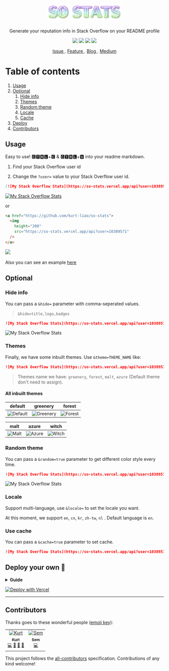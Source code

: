 </br>

<div align="center">
  <h1><img src="./assets/image/SoStats.png" alt="So Stats" height="50"/></h1>
  <p>Generate your reputation info in Stack Overflow on your README profile</p>
  
  <img src="https://hits.dwyl.com/kurt-liao/so-stats.svg?style=flat" />
  <img src="https://img.shields.io/github/deployments/kurt-liao/so-stats/production?label=vercel&logo=vercel" />
  <a href="https://github.com/kurt-liao/so-stats/blob/main/LICENSE"><img src="https://img.shields.io/badge/license-MIT-blue" /></a>
  <a href="https://www.buymeacoffee.com/vermouth02D"><img src="https://img.shields.io/badge/license-BEERWARE%20%F0%9F%8D%BA-yellowgreen" /></a>
  
</div>

<p align="center">
  <a href="https://github.com/kurt-liao/so-stats/issues"> Issue </a>
  .
  <a href="https://github.com/kurt-liao/so-stats/pulls"> Feature </a>
  .
  <a href="https://blog.kurtstories.com/post/show-stackoverflow-stats-on-github/"> Blog </a>
  .
  <a href="https://medium.com/kurt/show-your-stack-overflow-stats-on-github-profile-7624bc434db4"> Medium </a>
</p>

# Table of contents
1. [Usage](#usage)
2. [Optional](#optional)
    1. [Hide info](#hide-info)
    2. [Themes](#themes)
    3. [Random theme](#random-theme)
    4. [Locale](#locale)
    5. [Cache](#use-cache)
3. [Deploy](#deploy-your-own-)
4. [Contributors](#contributors)

## Usage

Easy to use! 🅲🆃🆁🅻+🅲 & 🅲🆃🆁🅻+🆅 into your readme markdown.

1. Find your Stack Overflow user id

2. Change the `?user=` value to your Stack Overflow user id.

```md
[![My Stack Overflow Stats](https://so-stats.vercel.app/api?user=10389571)](https://github.com/kurt-liao/so-stats)
```

[![My Stack Overflow Stats](https://so-stats.vercel.app/api?user=10389571)](https://github.com/kurt-liao/so-stats)

or

```html
<a href="https://github.com/kurt-liao/so-stats">
  <img
    height="200"
    src="https://so-stats.vercel.app/api?user=10389571"
  />
</a>
```

<a href="https://github.com/kurt-liao/so-stats"> 
  <img height="200" src="https://so-stats.vercel.app/api?user=10389571"/>
</a>

Also you can see an example [here](https://github.com/kurt-liao/kurt-liao)

## Optional

### Hide info

You can pass a `&hide=` parameter with comma-seperated values.

> `&hide=title,logo,badges`

```md
![My Stack Overflow Stats](https://so-stats.vercel.app/api?user=10389571&hide=title,logo)
```

![My Stack Overflow Stats](https://so-stats.vercel.app/api?user=10389571&hide=title,logo)

### Themes

Finally, we have some inbuilt themes. Use `&theme=THEME_NAME` like:

```md
![My Stack Overflow Stats](https://so-stats.vercel.app/api?user=10389571&theme=greenery)
```

> Themes name we have: `greenery`, `forest`, `malt`, `azure` (Default theme don't need to assign).

#### All inbuilt themes

|  default   | greenery  | forest |
|  ----  | ----  | ---- |
| ![Default](https://so-stats.vercel.app/api?user=10389571) | ![Greenery](https://so-stats.vercel.app/api?user=10389571&theme=greenery) | ![Forest](https://so-stats.vercel.app/api?user=10389571&theme=forest) |

|  malt   | azure  | witch |
|  ----  | ----  | ---- |
| ![Malt](https://so-stats.vercel.app/api?user=10389571&theme=malt)  | ![Azure](https://so-stats.vercel.app/api?user=10389571&theme=azure) | ![Witch](https://so-stats.vercel.app/api?user=10389571&theme=witch)



### Random theme

You can pass a `&random=true` parameter to get different color style every time.

```md
![My Stack Overflow Stats](https://so-stats.vercel.app/api?user=10389571&random=true)
```

![My Stack Overflow Stats](https://so-stats.vercel.app/api?user=10389571&random=true)

### Locale

Support multi-language, use `&locale=` to set the locale you want.

At this moment, we support `en`, `cn`, `kr`, `zh-tw`, `nl` . Default language is `en`.

### Use cache

You can pass a `&cache=true` parameter to set cache.

```md
![My Stack Overflow Stats](https://so-stats.vercel.app/api?user=10389571&cache=true)
```

## Deploy your own 🚀

<details>
  <summary> <strong>Guide</strong> </summary>

- Fork this repo
- Sign up and log in into [Vercel](https://vercel.com/)
- Go to Vercel [dashboard](https://vercel.com/dashboard)
- Click `New Project`
- Click `Import Git Respository`(Of course you need to authorize the repo first, then you can see the repo in the list)
![2022-06-30_10-28](https://user-images.githubusercontent.com/32745146/176579816-2a28f1d5-2fd2-4218-8367-01a53dfcc09a.png)

- Click `delpoy`, and done. Find out your domain and start to use it!
- Add following command to prevent deploying on irrelevant changes.
![2022-06-30_10-17](https://user-images.githubusercontent.com/32745146/176579415-23ac711e-c695-4bad-aa85-1faf4ef67c67.png)


</details>

<a href="https://vercel.com/new/clone?repository-url=https%3A%2F%2Fgithub.com%2Fkurt-liao%2Fso-stats"><img src="https://vercel.com/button" alt="Deploy with Vercel"/></a>

---


## Contributors

Thanks goes to these wonderful people ([emoji key](https://github.com/kentcdodds/all-contributors#emoji-key)):
<!-- ALL-CONTRIBUTORS-LIST:START - Do not remove or modify this section -->
<!-- prettier-ignore-start -->
<!-- markdownlint-disable -->
<table>
  <tbody>
    <tr>
      <td align="center"><a href="https://blog.kurtstories.com/"><img src="https://avatars.githubusercontent.com/u/32745146?v=4?s=100" width="100px;" alt="Kurt"/><br /><sub><b>Kurt</b></sub></a><br /><a href="https://github.com/kurt-liao/so-stats/commits?author=kurt-liao" title="Code">💻</a> <a href="https://github.com/kurt-liao/so-stats/commits?author=kurt-liao" title="Documentation">📖</a> <a href="#design-kurt-liao" title="Design">🎨</a> <a href="https://github.com/kurt-liao/so-stats/pulls?q=is%3Apr+reviewed-by%3Akurt-liao" title="Reviewed Pull Requests">👀</a></td>
      <td align="center"><a href="http://lekkerplakjekaas.nl"><img src="https://avatars.githubusercontent.com/u/38831226?v=4?s=100" width="100px;" alt="Sem"/><br /><sub><b>Sem</b></sub></a><br /><a href="https://github.com/kurt-liao/so-stats/commits?author=Semvrij" title="Code">💻</a></td>
    </tr>
  </tbody>
</table>

<!-- markdownlint-restore -->
<!-- prettier-ignore-end -->

<!-- ALL-CONTRIBUTORS-LIST:END -->

<!-- ALL-CONTRIBUTORS-LIST:START - Do not remove or modify this section -->
<!-- prettier-ignore-start -->
<!-- markdownlint-disable -->

<!-- markdownlint-restore -->
<!-- prettier-ignore-end -->

<!-- ALL-CONTRIBUTORS-LIST:END -->

This project follows the [all-contributors](https://github.com/kentcdodds/all-contributors) specification. Contributions of any kind welcome!
